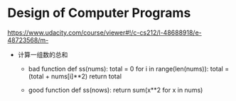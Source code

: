 #  Design of Computer Programs

https://www.udacity.com/course/viewer#!/c-cs212/l-48688918/e-48723568/m-

+ 计算一组数的总和

    - bad function
    def ss(nums):
        total = 0
        for i in range(len(nums)):
            total = (total + nums[i]**2)
        return total

    - good function
    def ss(nows):
        return sum(x**2 for x in nums)